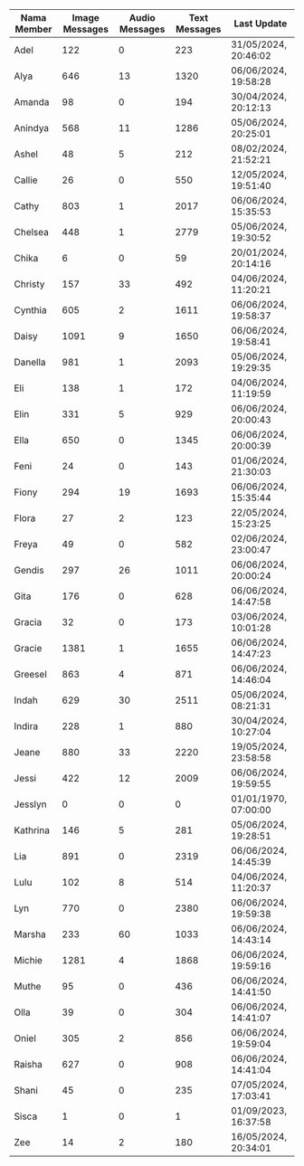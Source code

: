 | Nama Member | Image Messages | Audio Messages | Text Messages | Last Update |
| ------ | -------------- | -------------- | ------------- | ------------ |
| Adel | 122 | 0 | 223 | 31/05/2024, 20:46:02 |
| Alya | 646 | 13 | 1320 | 06/06/2024, 19:58:28 |
| Amanda | 98 | 0 | 194 | 30/04/2024, 20:12:13 |
| Anindya | 568 | 11 | 1286 | 05/06/2024, 20:25:01 |
| Ashel | 48 | 5 | 212 | 08/02/2024, 21:52:21 |
| Callie | 26 | 0 | 550 | 12/05/2024, 19:51:40 |
| Cathy | 803 | 1 | 2017 | 06/06/2024, 15:35:53 |
| Chelsea | 448 | 1 | 2779 | 05/06/2024, 19:30:52 |
| Chika | 6 | 0 | 59 | 20/01/2024, 20:14:16 |
| Christy | 157 | 33 | 492 | 04/06/2024, 11:20:21 |
| Cynthia | 605 | 2 | 1611 | 06/06/2024, 19:58:37 |
| Daisy | 1091 | 9 | 1650 | 06/06/2024, 19:58:41 |
| Danella | 981 | 1 | 2093 | 05/06/2024, 19:29:35 |
| Eli | 138 | 1 | 172 | 04/06/2024, 11:19:59 |
| Elin | 331 | 5 | 929 | 06/06/2024, 20:00:43 |
| Ella | 650 | 0 | 1345 | 06/06/2024, 20:00:39 |
| Feni | 24 | 0 | 143 | 01/06/2024, 21:30:03 |
| Fiony | 294 | 19 | 1693 | 06/06/2024, 15:35:44 |
| Flora | 27 | 2 | 123 | 22/05/2024, 15:23:25 |
| Freya | 49 | 0 | 582 | 02/06/2024, 23:00:47 |
| Gendis | 297 | 26 | 1011 | 06/06/2024, 20:00:24 |
| Gita | 176 | 0 | 628 | 06/06/2024, 14:47:58 |
| Gracia | 32 | 0 | 173 | 03/06/2024, 10:01:28 |
| Gracie | 1381 | 1 | 1655 | 06/06/2024, 14:47:23 |
| Greesel | 863 | 4 | 871 | 06/06/2024, 14:46:04 |
| Indah | 629 | 30 | 2511 | 05/06/2024, 08:21:31 |
| Indira | 228 | 1 | 880 | 30/04/2024, 10:27:04 |
| Jeane | 880 | 33 | 2220 | 19/05/2024, 23:58:58 |
| Jessi | 422 | 12 | 2009 | 06/06/2024, 19:59:55 |
| Jesslyn | 0 | 0 | 0 | 01/01/1970, 07:00:00 |
| Kathrina | 146 | 5 | 281 | 05/06/2024, 19:28:51 |
| Lia | 891 | 0 | 2319 | 06/06/2024, 14:45:39 |
| Lulu | 102 | 8 | 514 | 04/06/2024, 11:20:37 |
| Lyn | 770 | 0 | 2380 | 06/06/2024, 19:59:38 |
| Marsha | 233 | 60 | 1033 | 06/06/2024, 14:43:14 |
| Michie | 1281 | 4 | 1868 | 06/06/2024, 19:59:16 |
| Muthe | 95 | 0 | 436 | 06/06/2024, 14:41:50 |
| Olla | 39 | 0 | 304 | 06/06/2024, 14:41:07 |
| Oniel | 305 | 2 | 856 | 06/06/2024, 19:59:04 |
| Raisha | 627 | 0 | 908 | 06/06/2024, 14:41:04 |
| Shani | 45 | 0 | 235 | 07/05/2024, 17:03:41 |
| Sisca | 1 | 0 | 1 | 01/09/2023, 16:37:58 |
| Zee | 14 | 2 | 180 | 16/05/2024, 20:34:01 |
